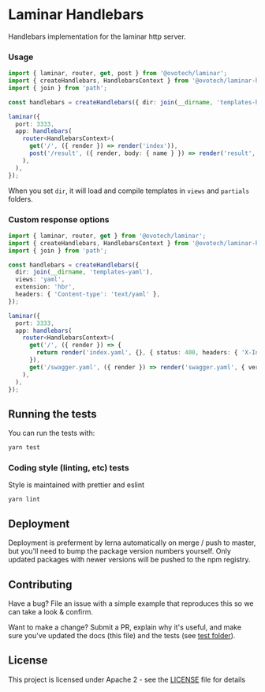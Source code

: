 # Laminar Handlebars

Handlebars implementation for the laminar http server.

### Usage

```typescript
import { laminar, router, get, post } from '@ovotech/laminar';
import { createHandlebars, HandlebarsContext } from '@ovotech/laminar-handlebars';
import { join } from 'path';

const handlebars = createHandlebars({ dir: join(__dirname, 'templates-html') });

laminar({
  port: 3333,
  app: handlebars(
    router<HandlebarsContext>(
      get('/', ({ render }) => render('index')),
      post('/result', ({ render, body: { name } }) => render('result', { name })),
    ),
  ),
});
```

When you set `dir`, it will load and compile templates in `views` and `partials` folders.

### Custom response options

```typescript
import { laminar, router, get } from '@ovotech/laminar';
import { createHandlebars, HandlebarsContext } from '@ovotech/laminar-handlebars';
import { join } from 'path';

const handlebars = createHandlebars({
  dir: join(__dirname, 'templates-yaml'),
  views: 'yaml',
  extension: 'hbr',
  headers: { 'Content-type': 'text/yaml' },
});

laminar({
  port: 3333,
  app: handlebars(
    router<HandlebarsContext>(
      get('/', ({ render }) => {
        return render('index.yaml', {}, { status: 400, headers: { 'X-Index': 'true' } });
      }),
      get('/swagger.yaml', ({ render }) => render('swagger.yaml', { version: 10 })),
    ),
  ),
});
```

## Running the tests

You can run the tests with:

```bash
yarn test
```

### Coding style (linting, etc) tests

Style is maintained with prettier and eslint

```
yarn lint
```

## Deployment

Deployment is preferment by lerna automatically on merge / push to master, but you'll need to bump the package version numbers yourself. Only updated packages with newer versions will be pushed to the npm registry.

## Contributing

Have a bug? File an issue with a simple example that reproduces this so we can take a look & confirm.

Want to make a change? Submit a PR, explain why it's useful, and make sure you've updated the docs (this file) and the tests (see [test folder](test)).

## License

This project is licensed under Apache 2 - see the [LICENSE](LICENSE) file for details
